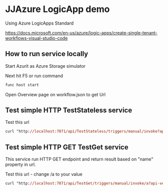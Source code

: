 # JJAzure LogicApp demo
Using Azure LogicApps Standard

https://docs.microsoft.com/en-us/azure/logic-apps/create-single-tenant-workflows-visual-studio-code

## How to run service locally

Start Azurit as Azure Storage simulator

Next hit F5 or run command

```ps
func host start
```

Open Overview page on workflow.json to get Url

## Test simple HTTP TestStateless service

Test this url

```ps
curl "http://localhost:7071/api/TestStateless/triggers/manual/invoke?api-version=2020-05-01-preview&sp=%2Ftriggers%2Fmanual%2Frun&sv=1.0&sig=XwoqbC3bQA9pOij-hiEW6cqP7UomyrGLVbZg7xzvwpw"
```

## Test simple HTTP GET TestGet service

This service run HTTP GET endpoint and return result based on "name" property in url.

Test this url - change /a to your value

```ps
curl "http://localhost:7071/api/TestGet/triggers/manual/invoke/a?api-version=2020-05-01-preview&sp=%2Ftriggers%2Fmanual%2Frun&sv=1.0&sig=3SBS6PVCHNiOdJImJvZbK51zb1pleoaeykuZvi9aZP4"
```
